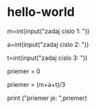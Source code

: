 # hello-world

m=int(input("zadaj cislo 1: "))

a=int(input("zadaj cislo 2: "))

t=int(input("zadaj cislo 3: "))

priemer = 0


priemer = (m+a+t)/3

print ("priemer je: ",priemer)
